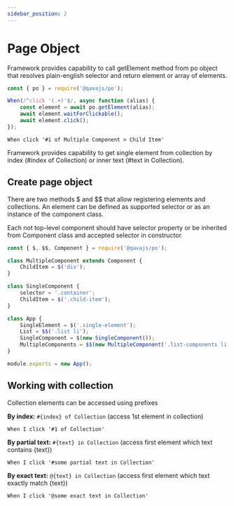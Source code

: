 ```yaml
---
sidebar_position: 2
---
```


# Page Object
Framework provides capability to call getElement method from po object that resolves plain-english selector and return element or array of elements.
```javascript
const { po } = require('@qavajs/po');

When(/^click '(.+)'$/, async function (alias) {
    const element = await po.getElement(alias);
    await element.waitForClickable();
    await element.click();
});
```

```gherkin
When click '#1 of Multiple Component > Child Item'
```

Framework provides capability to get single element from collection by index (#index of Collection) or inner text (#text in Collection).

## Create page object

There are two methods $ and $$ that allow registering elements and collections.
An element can be defined as supported selector or as an instance of the component class.

Each not top-level component should have selector property or be inherited from Component class and accepted selector in constructor.
```javascript
const { $, $$, Component } = require('@qavajs/po');

class MultipleComponent extends Component {
    ChildItem = $('div');
}

class SingleComponent {
    selector = '.container';
    ChildItem = $('.child-item');
}

class App {
    SingleElement = $('.single-element');
    List = $$('.list li');
    SingleComponent = $(new SingleComponent());
    MultipleComponents = $$(new MultipleComponent('.list-components li'));
}

module.exports = new App();
```

## Working with collection
Collection elements can be accessed using prefixes

**By index:** `#{index} of Collection` (access 1st element in collection)
```gherkin
When I click '#1 of Collection'
```
**By partial text:** `#{text} in Collection` (access first element which text contains {text})
```gherkin
When I click '#some partial text in Collection'
```
**By exact text:** `@{text} in Collection` (access first element which text exactly match {text})
```gherkin
When I click '@some exact text in Collection'
```
